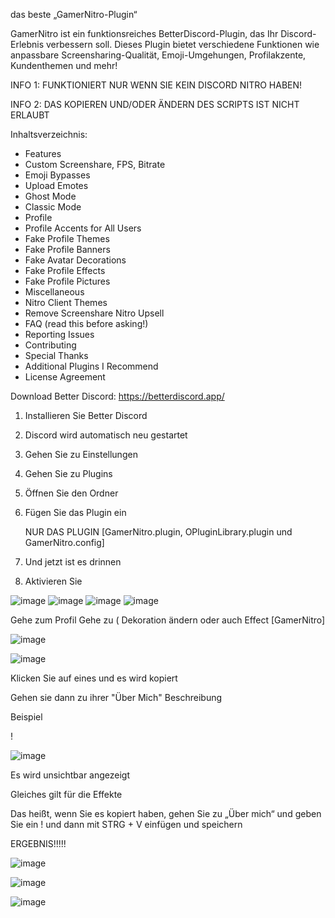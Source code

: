 das beste „GamerNitro-Plugin“

GamerNitro ist ein funktionsreiches BetterDiscord-Plugin, das Ihr Discord-Erlebnis verbessern soll. Dieses Plugin bietet verschiedene Funktionen wie anpassbare Screensharing-Qualität, Emoji-Umgehungen, Profilakzente, Kundenthemen und mehr!


INFO 1: FUNKTIONIERT NUR WENN SIE KEIN DISCORD NITRO HABEN!

INFO 2: DAS KOPIEREN UND/ODER ÄNDERN DES SCRIPTS IST NICHT ERLAUBT

Inhaltsverzeichnis:


- Features
- Custom Screenshare, FPS, Bitrate
- Emoji Bypasses
- Upload Emotes
- Ghost Mode
- Classic Mode
- Profile
- Profile Accents for All Users
- Fake Profile Themes
- Fake Profile Banners
- Fake Avatar Decorations
- Fake Profile Effects
- Fake Profile Pictures
- Miscellaneous
- Nitro Client Themes
- Remove Screenshare Nitro Upsell
- FAQ (read this before asking!)
- Reporting Issues
- Contributing
- Special Thanks
- Additional Plugins I Recommend
- License Agreement


Download Better Discord: https://betterdiscord.app/

1. Installieren Sie Better Discord

2. Discord wird automatisch neu gestartet

3. Gehen Sie zu Einstellungen

4. Gehen Sie zu Plugins

5. Öffnen Sie den Ordner

6. Fügen Sie das Plugin ein

   NUR DAS PLUGIN [GamerNitro.plugin, OPluginLibrary.plugin und GamerNitro.config]

7. Und jetzt ist es drinnen

10. Aktivieren Sie


![image](https://github.com/TGRexGamer/GamerNitro1/assets/166856873/5a1e7ab8-3956-402f-9126-65161e3fa929)
![image](https://github.com/TGRexGamer/GamerNitro1/assets/166856873/8bcfe70b-82d1-4643-92b7-34323e130787)
![image](https://github.com/TGRexGamer/GamerNitro1/assets/166856873/837c4650-da81-4a5d-8283-162bae01f7c0)
![image](https://github.com/TGRexGamer/GamerNitro1/assets/166856873/d5db8a16-6267-407b-980d-cdd3e3ea0f55)



Gehe zum Profil
Gehe zu ( Dekoration ändern oder auch Effect [GamerNitro]


![image](https://github.com/TGRexGamer/GamerNitro1/assets/166856873/d74d190d-daed-440b-a2fb-e1e3161c8ae7)

![image](https://github.com/TGRexGamer/GamerNitro1/assets/166856873/1c2249ec-3f1b-45f5-bd7b-e5288ae88f5f)

Klicken Sie auf eines und es wird kopiert

Gehen sie dann zu ihrer "Über Mich" Beschreibung 

Beispiel

! 󠀯󠁡󠀰

![image](https://github.com/TGRexGamer/GamerNitro1/assets/166856873/e18e8615-94d0-4054-acbb-92a6dd0420da)


Es wird unsichtbar angezeigt

Gleiches gilt für die Effekte

Das heißt, wenn Sie es kopiert haben, gehen Sie zu „Über mich“ und geben Sie ein ! und dann mit STRG + V einfügen und speichern


ERGEBNIS!!!!!








![image](https://github.com/TGRexGamer/GamerNitro1/assets/166856873/02e43065-43eb-477c-a157-cde3e824479e)

![image](https://github.com/TGRexGamer/GamerNitro1/assets/166856873/e4b960ef-f1b7-44a8-b0c9-405f06b23588)

![image](https://github.com/TGRexGamer/GamerNitro1/assets/166856873/0269e0e8-0dab-4b17-94a7-b94994302403)






